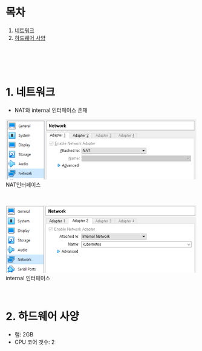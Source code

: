 # 목차
1. [네트워크](#네트워크)
2. [하드웨어 사양](#하드웨어)

# <br>

# 1. 네트워크 <a name="네트워크"></a>
* NAT와 internal 인터페이스 존재
  
![](../imgs/guest_nat_interface.png)
<br>NAT인터페이스

<br>

![](../imgs/guest_internal_interface.png)
<br>internal 인터페이스

<br>

# 2. 하드웨어 사양 <a name="하드웨어"></a>
* 램: 2GB
* CPU 코어 갯수: 2